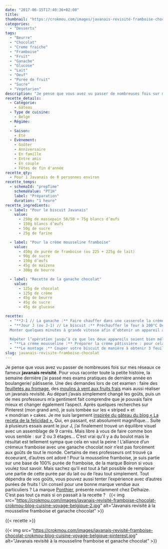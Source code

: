 ```yaml
---
date: "2017-06-15T17:40:36+02:00"
title:
thumbnail: "https://crokmou.com/images/javanais-revisité-framboise-chocolat-crokmou-blog-cuisine-voyage-belgique-1.jpg"
categories:
  - "Desserts"
tags:
  - "Beurre"
  - "Chocolat"
  - "Creme fraiche"
  - "Framboise"
  - "Fruit"
  - "Ganache"
  - "Glucose"
  - "Lait"
  - "Oeuf"
  - "Purée de fruit"
  - "Sucre"
  - "Vegetarien"
description: "Je pense que vous avez vu passer de nombreuses fois sur mes réseaux ce fameux javanais revisité. Pour vous raconter toute la petite histoire..."
recette_details:
  - Catégorie:
    - Gâteau
  - Type de cuisine:
    - Belge
  - Régime:
    -
  - Saison:
    - Été
  - Évènement:
    - Goûter
    - Anniversaire
    - En famille
    - Entre amis
    - En couple
    - Fêtes de fin d'année
recette_qty:
  - Pour 1 Javanais de 8 personnes environ
recette_temps:
  - schemaId: "prepTime"
    schemaValue: "PT1H"
    label: "Préparation"
    duration: "1 heure"
recette_ingredients:
  - label: "Pour le biscuit Javanais"
    value:
      - 250g de massepain 50/50 + 75g blancs d’œufs
      - 150g blancs d’œufs
      - 50g de sucre
      - 25g de farine

  - label: "Pour la crème mousseline framboise"
    value:
      - 450g de purée de framboise (ou 225 + 225g de lait)
      - 90g de sucre
      - 150g d’œufs
      - 45g de maïzena
      - 300g de beurre

  - label: "Recette de la ganache chocolat"
    value:
      - 125g de chocolat
      - 125g de crème
      - 45g de beurre
      - 45g de sucre
      - 45g de glucose

recette:
  - "**J-1 // La ganache :** Faire chauffer dans une casserole la crème, le sucre et le glucose jusqu’à ébullition. Verser sur le chocolat et mélanger bien à l’aide d’une spatule jusqu’à ce que le tout soit bien lisse Lorsque la ganache atteint les 30°C environ, ajouter le beurre pommade et mixer (en évitant les bulles d’air) *"
  - "**Jour J (ou J-1) // Le biscuit :** Préchauffer le four à 200°C Délayer petit à petit au fouet le massepain et les 75g de blancs d’oeuf.
  Monter quelques minutes à grande vitesse afin d’obtenir un appareil aérien. Dans un autre cul de poule, monter le reste des blancs d’oeufs avec le sucre Une fois les blancs montés, en ajouter un peu dans le mélange à base de massepain. Mélanger à l’aide d’une corne puis ajouter de nouveau un peu de blancs d’oeufs montés.

  Répéter l’opération jusqu’à ce que les deux appareils soient bien mélangés (mais attention à ne pas faire retomber la mousse) Ajouter ensuite la farine délicatement et mélanger. Etaler l’appareil à biscuit de manière homogène sur des plaques recouvertes de papier sulfurisé (compter environ 400g par plaque 30x40cm) Enfourner pour 6 minutes environ. Le biscuit doit être doré et ne doit plus coller au doigt. Laisser refroidir sur une grille *"
  - "**La crème mousseline :** Préparer la crème pâtissière : pour cela faire chauffer à ébullition la purée de framboise et la moitié du sucre** ** Dans un cul de poule, mélanger le reste du sucre et la maïzena. Ajouter ensuite les oeufs et bien mélanger Verser un peu de lait bouillant dans le mélange précédent, mélanger et reverser le tout dans la casserole avec le reste du lait. Bien fouetter la préparation pendant 1 à 2 minutes jusqu’à ce qu’elle épaississe. Verser sur une plaque recouverte de papier film, étaler et filmer au contact. Refroidir rapidement. Lorsque la crème est aux environs de 30°C, fouetter à petite vitesse le beurre pommade avec la crème pâtissière. Lorsque l’on utilise de la purée de framboise à 100%, il est normal d’avoir cette impression d’une crème un peu grainée mais tant que celle-ci est brillante et homogène, il n’y a pas de problème ! *"
  - "**Le montage :** Couper votre biscuit de manière à obtenir 3 feuilles de même largeur et longueur (même si la troisième est en plusieurs bouts. D’ailleurs si c’est le cas, je vous conseille de placer ces parties en deuxième couche) Sur la première couche de biscuit, appliquer une très fine couche de ganache, puis une couche de mousseline framboise. Appliquer par dessus une autre couche de biscuit et répéter la même opération que précédemment avec la ganache et la mousseline. Finir par une couche de biscuit et mettre le tout au congélateur le temps que le tout prenne pour une découpe plus facile. Découper des bandes de javanais de manière à ce que la largeur soit égale à la hauteur du biscuit. Pour le javanais présenté ici, mes bandes faisaient 2cm d’épaisseur soit un gâteau d’une hauteur de 6cm. Après la découpe, coller les bandes entre elles mais en les intercalant : une droite, une tournée, une droite. Monter en étage de la même manière. Ne pas hésiter à coller les bandes entres elles avec une très fine couche de mousseline. Une fois votre javanais monté, bien lisser le dessus et les côtés avec une fine couche de ganache (très fine car on va encore couler de la ganache par dessus après). Remettre au congélateur le temps que tout soit bien figé. Chauffer la ganache de manière à ce qu’elle soit assez liquide mais non chaude. Placer le javanais sur une grille, elle même placée sur une plaque propre. Couler la ganache sur le gâteau afin que celui-ci soit recouvert. Enlever l’excédent au dessus à l’aide d’une palette. Remettre au congélateur Couper les bords avant et arrière du javanais revisité et servir !"
slug: javanais-revisite-framboise-chocolat
---
```


Je pense que vous avez vu passer de nombreuses fois sur mes réseaux ce fameux **javanais revisité**. Pour vous raconter toute la petite histoire, la semaine dernière j’ai passé mes exams pratiques de dernière année en boulangerie/ pâtisserie. Une des demandes lors de cet examen : faire des [feuilletés au fromage](http://www.crokmou.com/2017/03/feuilletes-a-la-tomate-sechee-et-parmesan), des [moulins à vent aux fruits frais](http://www.crokmou.com/2017/05/moulins-a-vent-aux-fruits-frais) mais aussi réaliser un javanais revisité. Au départ j’avais simplement changé les goûts, puis un de mes professeurs m’a gentiment fait comprendre que je pouvais faire mieux et changer également l’aspect. Après quelques recherches sur Pinterest (mon grand ami), je suis tombée sur les « striped » et « mondrian » cakes. Je me suis largement [inspirée du gâteau du blog « La receta de la felicidad ».](http://www.larecetadelafelicidad.com/2016/02/mondrian-cake-pastel-rayado.html) Qui, en passant, est absolument magnifique… Suite à plusieurs essais avant le jour J, j’ai finalement trouvé un équilibre visuel avec un assemblage de 9 carrés. Mais libre à vous de faire comme bon vous semble : sur 2 ou 3 étages… C’est vrai qu’il y a du boulot mais le résultat est tellement sympa que cela en vaut la peine ! L’alliance d’un crémeux framboise avec une ganache chocolat noir n’est pas forcément aux goûts de tout le monde. Certains de mes professeurs ont trouvé ça écoeurant, d’autres ont adoré ! Pour la mousseline framboise, je suis partie sur une base de 100% purée de framboise, de la marque Boiron si vous voulez tout savoir. Mais sachez qu’il est tout à fait possible de remplacer une partie de cette purée par du lait ou de l’eau tout simplement. Tout dépendra de vos goûts, vous pouvez aussi tenter l’expérience avec d’autres purées de fruits ! Un conseil pour une bonne marque vendue aux particuliers ? La marque [Ponthier](http://www.ponthier.net), présente notamment chez Delhaize.   C’est pas tout ça mais si on passait à la recette ?   {{< img src="https://crokmou.com/images/javanais-revisité-framboise-chocolat-crokmou-blog-cuisine-voyage-belgique-2.jpg" alt="Javanais revisité à la mousseline framboise et ganache chocolat" >}}

{{< recette >}}  


{{< img src="https://crokmou.com/images/javanais-revisité-framboise-chocolat-crokmou-blog-cuisine-voyage-belgique-pinterest.jpg" alt="Javanais revisité à la mousseline framboise et ganache chocolat" >}}
